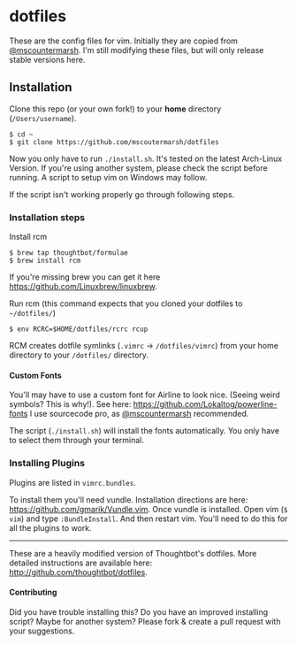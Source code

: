 dotfiles
===================

These are the config files for vim. Initially they are copied from [@mscountermarsh](https://github.com/mscoutermarsh/dotfiles). I'm still modifying these files, but will only release stable versions here.

## Installation

Clone this repo (or your own fork!) to your **home** directory (`/Users/username`).
```
$ cd ~
$ git clone https://github.com/mscoutermarsh/dotfiles
```

Now you only have to run `./install.sh`. It's tested on the latest Arch-Linux Version. If you're using another system, please check the script before running. A script to setup vim on Windows may follow.

If the script isn't working properly go through following steps.

### Installation steps
Install rcm

```
$ brew tap thoughtbot/formulae
$ brew install rcm
```

If you're missing brew you can get it here https://github.com/Linuxbrew/linuxbrew.

Run rcm (this command expects that you cloned your dotfiles to `~/dotfiles/`)
```
$ env RCRC=$HOME/dotfiles/rcrc rcup
```
RCM creates dotfile symlinks (`.vimrc` -> `/dotfiles/vimrc`) from your home directory to your `/dotfiles/` directory.

#### Custom Fonts
You'll may have to use a custom font for Airline to look nice. (Seeing weird symbols? This is why!). See here: https://github.com/Lokaltog/powerline-fonts
I use sourcecode pro, as [@mscountermarsh](https://github.com/mscoutermarsh/dotfiles) recommended.

The script (`./install.sh`) will install the fonts automatically. You only have to select them through your terminal.

### Installing Plugins
Plugins are listed in `vimrc.bundles`.

To install them you'll need vundle. Installation directions are here: https://github.com/gmarik/Vundle.vim.
Once vundle is installed. Open vim (`$ vim`) and type `:BundleInstall`. And then restart vim. You'll need to do this for all the plugins to work.

---
These are a heavily modified version of Thoughtbot's dotfiles. More detailed instructions are available here: http://github.com/thoughtbot/dotfiles.

#### Contributing
Did you have trouble installing this? Do you have an improved installing script? Maybe for another system? Please fork & create a pull request with your suggestions.
